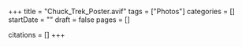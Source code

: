 +++
title = "Chuck_Trek_Poster.avif"
tags = ["Photos"]
categories = []
startDate = ""
draft = false
pages = []

citations = []
+++
